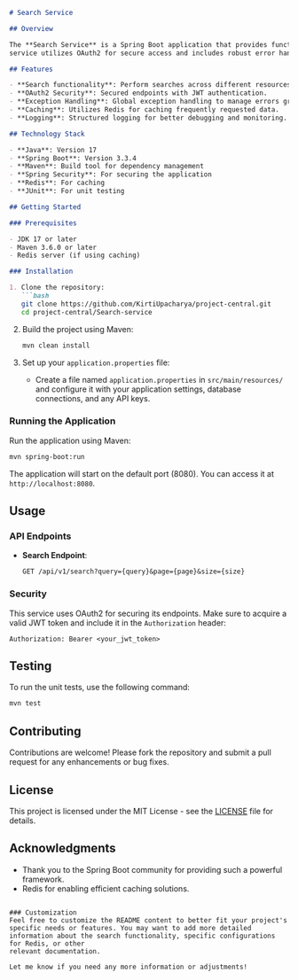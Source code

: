 
```markdown
# Search Service

## Overview

The **Search Service** is a Spring Boot application that provides functionalities for searching various resources. It is built using Maven and follows best practices for modular design, security, and error handling. This 
service utilizes OAuth2 for secure access and includes robust error handling and logging.

## Features

- **Search functionality**: Perform searches across different resources.
- **OAuth2 Security**: Secured endpoints with JWT authentication.
- **Exception Handling**: Global exception handling to manage errors gracefully.
- **Caching**: Utilizes Redis for caching frequently requested data.
- **Logging**: Structured logging for better debugging and monitoring.

## Technology Stack

- **Java**: Version 17
- **Spring Boot**: Version 3.3.4
- **Maven**: Build tool for dependency management
- **Spring Security**: For securing the application
- **Redis**: For caching
- **JUnit**: For unit testing

## Getting Started

### Prerequisites

- JDK 17 or later
- Maven 3.6.0 or later
- Redis server (if using caching)

### Installation

1. Clone the repository:
   ```bash
   git clone https://github.com/KirtiUpacharya/project-central.git
   cd project-central/Search-service
   ```

2. Build the project using Maven:
   ```bash
   mvn clean install
   ```

3. Set up your `application.properties` file:
   - Create a file named `application.properties` in `src/main/resources/` and configure it with your application settings, database connections, and any API keys.

### Running the Application

Run the application using Maven:
```bash
mvn spring-boot:run
```

The application will start on the default port (8080). You can access it at `http://localhost:8080`.

## Usage

### API Endpoints

- **Search Endpoint**:
  ```
  GET /api/v1/search?query={query}&page={page}&size={size}
  ```

### Security

This service uses OAuth2 for securing its endpoints. Make sure to acquire a valid JWT token and include it in the `Authorization` header:
```
Authorization: Bearer <your_jwt_token>
```

## Testing

To run the unit tests, use the following command:
```bash
mvn test
```

## Contributing

Contributions are welcome! Please fork the repository and submit a pull request for any enhancements or bug fixes.

## License

This project is licensed under the MIT License - see the [LICENSE](LICENSE) file for details.

## Acknowledgments

- Thank you to the Spring Boot community for providing such a powerful framework.
- Redis for enabling efficient caching solutions.

```

### Customization
Feel free to customize the README content to better fit your project's specific needs or features. You may want to add more detailed information about the search functionality, specific configurations for Redis, or other 
relevant documentation.

Let me know if you need any more information or adjustments!
